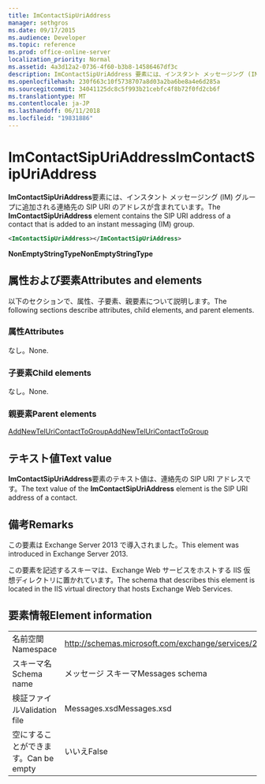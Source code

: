 ```yaml
---
title: ImContactSipUriAddress
manager: sethgros
ms.date: 09/17/2015
ms.audience: Developer
ms.topic: reference
ms.prod: office-online-server
localization_priority: Normal
ms.assetid: 4a3d12a2-0736-4f60-b3b8-14586467df3c
description: ImContactSipUriAddress 要素には、インスタント メッセージング (IM) グループに追加される連絡先の SIP URI のアドレスが含まれています。
ms.openlocfilehash: 230f663c10f5738707a8d03a2ba6be8a4e6d285a
ms.sourcegitcommit: 34041125dc8c5f993b21cebfc4f8b72f0fd2cb6f
ms.translationtype: MT
ms.contentlocale: ja-JP
ms.lasthandoff: 06/11/2018
ms.locfileid: "19831886"
---
```

# <a name="imcontactsipuriaddress"></a><span data-ttu-id="5d94d-103">ImContactSipUriAddress</span><span class="sxs-lookup"><span data-stu-id="5d94d-103">ImContactSipUriAddress</span></span>

<span data-ttu-id="5d94d-104">**ImContactSipUriAddress**要素には、インスタント メッセージング (IM) グループに追加される連絡先の SIP URI のアドレスが含まれています。</span><span class="sxs-lookup"><span data-stu-id="5d94d-104">The **ImContactSipUriAddress** element contains the SIP URI address of a contact that is added to an instant messaging (IM) group.</span></span> 
  
```XML
<ImContactSipUriAddress></ImContactSipUriAddress>
```

 <span data-ttu-id="5d94d-105">**NonEmptyStringType**</span><span class="sxs-lookup"><span data-stu-id="5d94d-105">**NonEmptyStringType**</span></span>
## <a name="attributes-and-elements"></a><span data-ttu-id="5d94d-106">属性および要素</span><span class="sxs-lookup"><span data-stu-id="5d94d-106">Attributes and elements</span></span>

<span data-ttu-id="5d94d-107">以下のセクションで、属性、子要素、親要素について説明します。</span><span class="sxs-lookup"><span data-stu-id="5d94d-107">The following sections describe attributes, child elements, and parent elements.</span></span>
  
### <a name="attributes"></a><span data-ttu-id="5d94d-108">属性</span><span class="sxs-lookup"><span data-stu-id="5d94d-108">Attributes</span></span>

<span data-ttu-id="5d94d-109">なし。</span><span class="sxs-lookup"><span data-stu-id="5d94d-109">None.</span></span>
  
### <a name="child-elements"></a><span data-ttu-id="5d94d-110">子要素</span><span class="sxs-lookup"><span data-stu-id="5d94d-110">Child elements</span></span>

<span data-ttu-id="5d94d-111">なし。</span><span class="sxs-lookup"><span data-stu-id="5d94d-111">None.</span></span>
  
### <a name="parent-elements"></a><span data-ttu-id="5d94d-112">親要素</span><span class="sxs-lookup"><span data-stu-id="5d94d-112">Parent elements</span></span>

[<span data-ttu-id="5d94d-113">AddNewTelUriContactToGroup</span><span class="sxs-lookup"><span data-stu-id="5d94d-113">AddNewTelUriContactToGroup</span></span>](addnewteluricontacttogroup.md)
  
## <a name="text-value"></a><span data-ttu-id="5d94d-114">テキスト値</span><span class="sxs-lookup"><span data-stu-id="5d94d-114">Text value</span></span>

<span data-ttu-id="5d94d-115">**ImContactSipUriAddress**要素のテキスト値は、連絡先の SIP URI アドレスです。</span><span class="sxs-lookup"><span data-stu-id="5d94d-115">The text value of the **ImContactSipUriAddress** element is the SIP URI address of a contact.</span></span> 
  
## <a name="remarks"></a><span data-ttu-id="5d94d-116">備考</span><span class="sxs-lookup"><span data-stu-id="5d94d-116">Remarks</span></span>

<span data-ttu-id="5d94d-117">この要素は Exchange Server 2013 で導入されました。</span><span class="sxs-lookup"><span data-stu-id="5d94d-117">This element was introduced in Exchange Server 2013.</span></span>
  
<span data-ttu-id="5d94d-118">この要素を記述するスキーマは、Exchange Web サービスをホストする IIS 仮想ディレクトリに置かれています。</span><span class="sxs-lookup"><span data-stu-id="5d94d-118">The schema that describes this element is located in the IIS virtual directory that hosts Exchange Web Services.</span></span>
  
## <a name="element-information"></a><span data-ttu-id="5d94d-119">要素情報</span><span class="sxs-lookup"><span data-stu-id="5d94d-119">Element information</span></span>

|||
|:-----|:-----|
|<span data-ttu-id="5d94d-120">名前空間</span><span class="sxs-lookup"><span data-stu-id="5d94d-120">Namespace</span></span>  <br/> |http://schemas.microsoft.com/exchange/services/2006/messages  <br/> |
|<span data-ttu-id="5d94d-121">スキーマ名</span><span class="sxs-lookup"><span data-stu-id="5d94d-121">Schema name</span></span>  <br/> |<span data-ttu-id="5d94d-122">メッセージ スキーマ</span><span class="sxs-lookup"><span data-stu-id="5d94d-122">Messages schema</span></span>  <br/> |
|<span data-ttu-id="5d94d-123">検証ファイル</span><span class="sxs-lookup"><span data-stu-id="5d94d-123">Validation file</span></span>  <br/> |<span data-ttu-id="5d94d-124">Messages.xsd</span><span class="sxs-lookup"><span data-stu-id="5d94d-124">Messages.xsd</span></span>  <br/> |
|<span data-ttu-id="5d94d-125">空にすることができます。</span><span class="sxs-lookup"><span data-stu-id="5d94d-125">Can be empty</span></span>  <br/> |<span data-ttu-id="5d94d-126">いいえ</span><span class="sxs-lookup"><span data-stu-id="5d94d-126">False</span></span>  <br/> |
   

